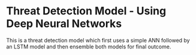 # Threat Detection Model - Using Deep Neural Networks
This is a threat detection model which first uses a simple ANN followed by an LSTM model and then ensemble both models for final outcome.
